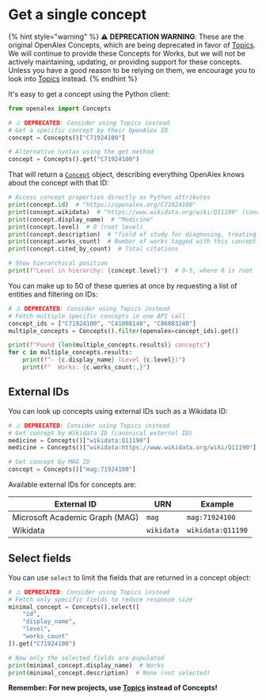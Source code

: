 # Get a single concept

{% hint style="warning" %}
⚠️ **DEPRECATION WARNING**: These are the original OpenAlex Concepts, which are being deprecated in favor of [Topics](../topics/README.md). We will continue to provide these Concepts for Works, but we will not be actively maintaining, updating, or providing support for these concepts. Unless you have a good reason to be relying on them, we encourage you to look into [Topics](../topics/README.md) instead.
{% endhint %}

It's easy to get a concept using the Python client:

```python
from openalex import Concepts

# ⚠️ DEPRECATED: Consider using Topics instead
# Get a specific concept by their OpenAlex ID
concept = Concepts()["C71924100"]

# Alternative syntax using the get method
concept = Concepts().get("C71924100")
```

That will return a [`Concept`](concept-object.md) object, describing everything OpenAlex knows about the concept with that ID:

```python
# Access concept properties directly as Python attributes
print(concept.id)  # "https://openalex.org/C71924100"
print(concept.wikidata)  # "https://www.wikidata.org/wiki/Q11190" (canonical ID)
print(concept.display_name)  # "Medicine"
print(concept.level)  # 0 (root level)
print(concept.description)  # "field of study for diagnosing, treating and preventing disease"
print(concept.works_count)  # Number of works tagged with this concept
print(concept.cited_by_count)  # Total citations

# Show hierarchical position
print(f"Level in hierarchy: {concept.level}")  # 0-5, where 0 is root
```

You can make up to 50 of these queries at once by requesting a list of entities and filtering on IDs:

```python
# ⚠️ DEPRECATED: Consider using Topics instead
# Fetch multiple specific concepts in one API call
concept_ids = ["C71924100", "C41008148", "C86803240"]
multiple_concepts = Concepts().filter(openalex=concept_ids).get()

print(f"Found {len(multiple_concepts.results)} concepts")
for c in multiple_concepts.results:
    print(f"- {c.display_name} (Level {c.level})")
    print(f"  Works: {c.works_count:,}")
```

## External IDs

You can look up concepts using external IDs such as a Wikidata ID:

```python
# ⚠️ DEPRECATED: Consider using Topics instead
# Get concept by Wikidata ID (canonical external ID)
medicine = Concepts()["wikidata:Q11190"]
medicine = Concepts()["wikidata:https://www.wikidata.org/wiki/Q11190"]  # Full URL

# Get concept by MAG ID
concept = Concepts()["mag:71924100"]
```

Available external IDs for concepts are:

| External ID | URN | Example |
|------------|-----|---------|
| Microsoft Academic Graph (MAG) | `mag` | `mag:71924100` |
| Wikidata | `wikidata` | `wikidata:Q11190` |

## Select fields

You can use `select` to limit the fields that are returned in a concept object:

```python
# ⚠️ DEPRECATED: Consider using Topics instead
# Fetch only specific fields to reduce response size
minimal_concept = Concepts().select([
    "id",
    "display_name",
    "level",
    "works_count"
]).get("C71924100")

# Now only the selected fields are populated
print(minimal_concept.display_name)  # Works
print(minimal_concept.description)  # None (not selected)
```

**Remember: For new projects, use [Topics](../topics/README.md) instead of Concepts!**
